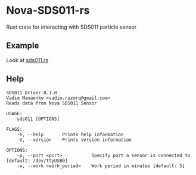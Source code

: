 # Nova-SDS011-rs

Rust crate for interacting with SDS011 particle sensor

## Example

Look at [sds011.rs](src/bin/sds011.rs)

## Help

```
SDS011 Driver 0.1.0
Vadim Manaenko <vadim.razorq@gmail.com>
Reads data from Nova SDS011 Sensor

USAGE:
    sds011 [OPTIONS]

FLAGS:
    -h, --help       Prints help information
    -V, --version    Prints version information

OPTIONS:
    -p, --port <port>           Specify port a sensor is connected to [default: /dev/ttyUSB0]
    -w, --work <work_period>    Work period in minutes [default: 5]
```
